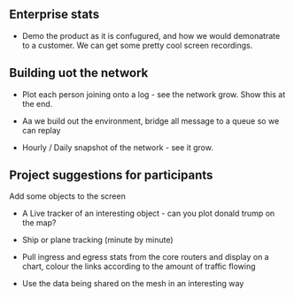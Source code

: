 ## Enterprise stats

*   Demo the product as it is confugured, and how we would demonatrate to a customer.  We can get some pretty cool screen recordings.
  
## Building uot the network
*  Plot each person joining onto a log - see the network grow.  Show this at the end.

*   Aa we build out the environment, bridge all message to a queue so we can replay
  
*  Hourly / Daily snapshot of the network - see it grow.
  
## Project suggestions for participants


Add some objects to the screen

* A Live tracker of an interesting object - can you plot donald trump on the map?

* Ship or plane tracking (minute by minute)

* Pull ingress and egress stats from the core routers and display on a chart, colour the links according to the amount of traffic flowing
  
* Use the data being shared on the mesh in an interesting way
